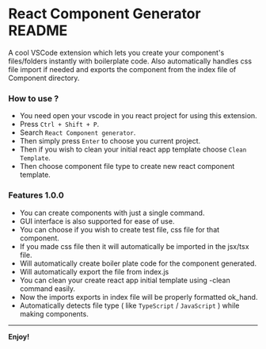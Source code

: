 # React Component Generator README

A cool VSCode extension which lets you create your component's files/folders instantly with boilerplate code. Also automatically handles css file import if needed and exports the component from the index file of Component directory.

### How to use ?

-   You need open your vscode in you react project for using this extension.
-   Press `Ctrl + Shift + P`.
-   Search `React Component generator`.
-   Then simply press `Enter` to choose you current project.
-   Then if you wish to clean your initial react app template choose `Clean Template`.
-   Then choose component file type to create new react component template.

### Features 1.0.0

-   You can create components with just a single command.
-   GUI interface is also supported for ease of use.
-   You can choose if you wish to create test file, css file for that component.
-   If you made css file then it will automatically be imported in the jsx/tsx file.
-   Will automatically create boiler plate code for the component generated.
-   Will automatically export the file from index.js
-   You can clean your create react app initial template using -clean command easily.
-   Now the imports exports in index file will be properly formatted ok_hand.
-   Automatically detects file type ( like `TypeScript` / `JavaScript` ) while making components.

---

**Enjoy!**
